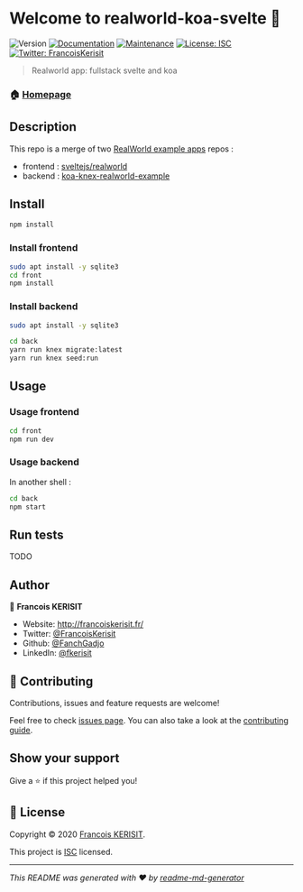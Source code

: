 # Welcome to realworld-koa-svelte 👋
![Version](https://img.shields.io/badge/version-1.0.0-blue.svg?cacheSeconds=2592000)
[![Documentation](https://img.shields.io/badge/documentation-yes-brightgreen.svg)](https://github.com/FanchGadjo/realworld-koa-svelte#readme)
[![Maintenance](https://img.shields.io/badge/Maintained%3F-yes-green.svg)](https://github.com/FanchGadjo/realworld-koa-svelte/graphs/commit-activity)
[![License: ISC](https://img.shields.io/github/license/FanchGadjo/realworld-koa-svelte)](https://github.com/FanchGadjo/realworld-koa-svelte/blob/master/LICENSE)
[![Twitter: FrancoisKerisit](https://img.shields.io/twitter/follow/FrancoisKerisit.svg?style=social)](https://twitter.com/FrancoisKerisit)

> Realworld app: fullstack svelte and koa

### 🏠 [Homepage](https://github.com/FanchGadjo/realworld-koa-svelte#readme)

## Description
This repo is a merge of two [RealWorld example apps](https://github.com/gothinkster/realworld) repos :
* frontend : [sveltejs/realworld](https://github.com/sveltejs/realworld)
* backend : [koa-knex-realworld-example](https://github.com/gothinkster/koa-knex-realworld-example)

## Install

```sh
npm install
```

### Install frontend

```sh
sudo apt install -y sqlite3
cd front
npm install
```

### Install backend
```sh
sudo apt install -y sqlite3
```

```sh
cd back
yarn run knex migrate:latest
yarn run knex seed:run
```

## Usage

### Usage frontend
```sh
cd front
npm run dev
```
### Usage backend
In another shell :
```sh
cd back
npm start
```

## Run tests

TODO

## Author

👤 **Francois KERISIT**

* Website: http://francoiskerisit.fr/
* Twitter: [@FrancoisKerisit](https://twitter.com/FrancoisKerisit)
* Github: [@FanchGadjo](https://github.com/FanchGadjo)
* LinkedIn: [@fkerisit](https://linkedin.com/in/fkerisit)

## 🤝 Contributing

Contributions, issues and feature requests are welcome!

Feel free to check [issues page](https://github.com/FanchGadjo/realworld-koa-svelte/issues). You can also take a look at the [contributing guide](https://github.com/FanchGadjo/realworld-koa-svelte/blob/master/CONTRIBUTING.md).

## Show your support

Give a ⭐️ if this project helped you!


## 📝 License

Copyright © 2020 [Francois KERISIT](https://github.com/FanchGadjo).

This project is [ISC](https://github.com/FanchGadjo/realworld-koa-svelte/blob/master/LICENSE) licensed.

***
_This README was generated with ❤️ by [readme-md-generator](https://github.com/kefranabg/readme-md-generator)_
